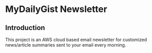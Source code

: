 # MyDailyGist Newsletter

## Introduction
This project is an AWS cloud based email newsletter for customized news/article summaries sent to your email every morning. 
